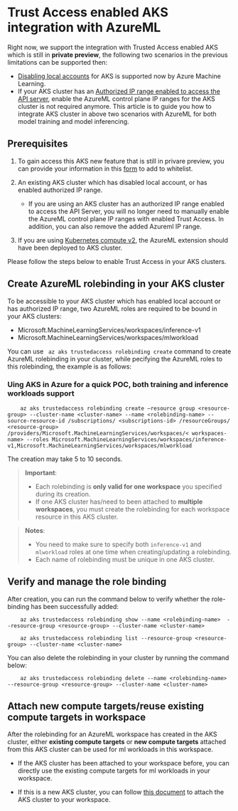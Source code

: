 # Trust Access enabled AKS integration with AzureML

Right now, we support the integration with Trusted Access enabled AKS which is still in **private preview**, the following two scenarios in the previous limitations can be supported then:
-	[Disabling local accounts](https://learn.microsoft.com/en-us/azure/aks/managed-aad#disable-local-accounts) for AKS is supported now by Azure Machine Learning.
-	If your AKS cluster has an [Authorized IP range enabled to access the API server](https://learn.microsoft.com/en-us/azure/aks/api-server-authorized-ip-ranges), enable the AzureML control plane IP ranges for the AKS cluster is not required anymore. 
This article is to guide you how to integrate AKS cluster in above two scenarios with AzureML for both model training and model inferencing.



## Prerequisites

1.  To gain access this AKS new feature that is still in privare preview, you can provide your information in this [form](https://forms.office.com/Pages/ResponsePage.aspx?id=v4j5cvGGr0GRqy180BHbR9S7K-kdeMpBoc3jEmzkKMVUREwxSjhQTVNaM1I4RlVENklYQ1hRTFFSTC4u) to add to whitelist.

2. An existing AKS cluster which has disabled local account, or has enabled authorized IP range.
    - If you are using an AKS cluster has an authorized IP range enabled to access the API Server, you will no longer need to manually enable the AzureML control plane IP ranges with enabled Trust Access. In addition, you can also remove the added Azureml IP range.

3.	If you are using [Kubernetes compute v2](https://learn.microsoft.com/en-us/azure/machine-learning/how-to-attach-kubernetes-anywhere), the AzureML extension should have been deployed to AKS cluster.

Please follow the steps below to enable Trust Access in your AKS clusters.

## Create AzureML rolebinding in your AKS cluster

To be accessible to your AKS cluster which has enabled local account or has authorized IP range, two AzureML roles are required to be bound in your AKS clusters:
- Microsoft.MachineLearningServices/workspaces/inference-v1
- Microsoft.MachineLearningServices/workspaces/mlworkload

You can use ` az aks trustedaccess rolebinding create` command to create AzureML rolebinding in your cluster, while  pecifying the AzureML roles to this rolebinding, the example is as follows: 

### Uing AKS in Azure for a quick POC, both training and inference workloads support

```azurecli
    az aks trustedaccess rolebinding create –resource group <resource-group> --cluster-name <cluster-name> --name <rolebinding-name> --source-resource-id /subscriptions/ <subscriptions-id> /resourceGroups/ <resource-group> /providers/Microsoft.MachineLearningServices/workspaces/< workspaces-name> --roles Microsoft.MachineLearningServices/workspaces/inference-v1,Microsoft.MachineLearningServices/workspaces/mlworkload
```

The creation may take 5 to 10 seconds.

> **<span stype="color:orane">Important**:</span>
   > * Each rolebinding is **only valid for one workspace** you specified during its creation.
   > * If one AKS cluster has/need to been attached to **multiple workspaces**, you must create the rolebinding for each workspace resource in this AKS cluster.

> **<span stype="color:orane">Notes**:</span>
   > * You need to make sure to specify both `inference-v1` and `mlworkload` roles at one time when creating/updating a rolebinding.
   > * Each name of rolebinding must be unique in one AKS cluster.



## Verify and manage the role binding

After creation, you can run the command below to verify whether the role-binding has been successfully added:

```azurecli
    az aks trustedaccess rolebinding show --name <rolebinding-name>  --resource-group <resource-group> --cluster-name <cluster-name>
```

```azurecli
    az aks trustedaccess rolebinding list --resource-group <resource-group> --cluster-name <cluster-name>
```

You can also delete the rolebinding in your cluster by running the command below:

```azurecli
    az aks trustedaccess rolebinding delete --name <rolebinding-name>  --resource-group <resource-group> --cluster-name <cluster-name>
```

## Attach new compute targets/reuse existing compute targets in workspace

After the rolebinding for an AzureML workspace has created in the AKS cluster, either **existing compute targets** or **new compute targets** attached from this AKS cluster can be used for ml workloads in this workspace.

- If the AKS cluster has been attached to your workspace before, you can directly use the existing compute targets for ml workloads in your workspace.

- If this is a new AKS cluster, you can follow [this document](https://learn.microsoft.com/en-us/azure/machine-learning/how-to-attach-kubernetes-to-workspace) to attach the AKS cluster to your workspace.



